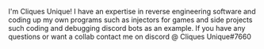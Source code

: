 I'm Cliques Unique!
I have an expertise in reverse engineering software and coding up my own programs such as injectors for games and side projects such coding and debugging discord bots as an example.
If you have any questions or want a collab contact me on discord @ Cliques Unique#7660
